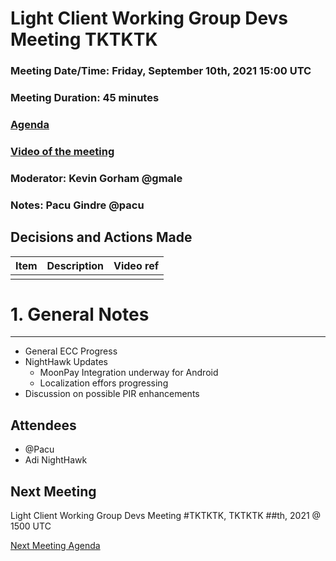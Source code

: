 # Light Client Working Group Devs Meeting TKTKTK
### Meeting Date/Time: Friday, September 10th, 2021 15:00 UTC
### Meeting Duration: 45 minutes
### [Agenda](https://github.com/zcash/lcwg/issues/23)
### [Video of the meeting](not-recorded)
### Moderator: Kevin Gorham @gmale
### Notes: Pacu Gindre @pacu

## Decisions and Actions Made
| Item | Description | Video ref |
| ------------- | ----------- | --------- |
| | ||

# 1. General Notes
-------------------------------------------
* General ECC Progress 
* NightHawk Updates
  - MoonPay Integration underway for Android
  - Localization effors progressing
*  Discussion on possible PIR enhancements

## Attendees
* @Pacu
* Adi NightHawk

## Next Meeting
Light Client Working Group Devs Meeting #TKTKTK, TKTKTK ##th, 2021 @ 1500 UTC

[Next Meeting Agenda](https://github.com/zcash/lcwg/issues/TKTKTK)
